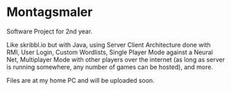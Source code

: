 # Montagsmaler
Software Project for 2nd year.

Like skribbl.io but with Java, using Server Client Architecture done with RMI, User Login, Custom Wordlists, Single Player Mode against a Neural Net, Multiplayer Mode with other players over the internet (as long as server is running somewhere, any number of games can be hosted), and more.

Files are at my home PC and will be uploaded soon.
